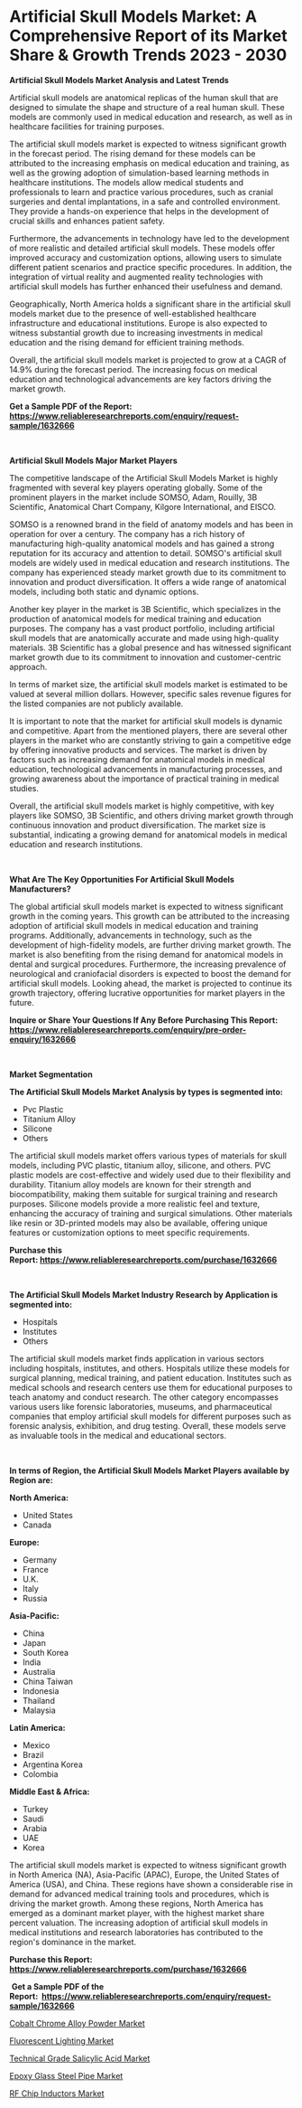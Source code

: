 <p><h1>Artificial Skull Models Market: A Comprehensive Report of its Market Share & Growth Trends 2023 - 2030</h1></p><p><strong>Artificial Skull Models Market Analysis and Latest Trends</strong></p>
<p><p>Artificial skull models are anatomical replicas of the human skull that are designed to simulate the shape and structure of a real human skull. These models are commonly used in medical education and research, as well as in healthcare facilities for training purposes.</p><p>The artificial skull models market is expected to witness significant growth in the forecast period. The rising demand for these models can be attributed to the increasing emphasis on medical education and training, as well as the growing adoption of simulation-based learning methods in healthcare institutions. The models allow medical students and professionals to learn and practice various procedures, such as cranial surgeries and dental implantations, in a safe and controlled environment. They provide a hands-on experience that helps in the development of crucial skills and enhances patient safety.</p><p>Furthermore, the advancements in technology have led to the development of more realistic and detailed artificial skull models. These models offer improved accuracy and customization options, allowing users to simulate different patient scenarios and practice specific procedures. In addition, the integration of virtual reality and augmented reality technologies with artificial skull models has further enhanced their usefulness and demand.</p><p>Geographically, North America holds a significant share in the artificial skull models market due to the presence of well-established healthcare infrastructure and educational institutions. Europe is also expected to witness substantial growth due to increasing investments in medical education and the rising demand for efficient training methods.</p><p>Overall, the artificial skull models market is projected to grow at a CAGR of 14.9% during the forecast period. The increasing focus on medical education and technological advancements are key factors driving the market growth.</p></p>
<p><strong>Get a Sample PDF of the Report:&nbsp; <a href="https://www.reliableresearchreports.com/enquiry/request-sample/1632666">https://www.reliableresearchreports.com/enquiry/request-sample/1632666</a></strong></p>
<p>&nbsp;</p>
<p><strong>Artificial Skull Models Major Market Players</strong></p>
<p><p>The competitive landscape of the Artificial Skull Models Market is highly fragmented with several key players operating globally. Some of the prominent players in the market include SOMSO, Adam, Rouilly, 3B Scientific, Anatomical Chart Company, Kilgore International, and EISCO.</p><p>SOMSO is a renowned brand in the field of anatomy models and has been in operation for over a century. The company has a rich history of manufacturing high-quality anatomical models and has gained a strong reputation for its accuracy and attention to detail. SOMSO's artificial skull models are widely used in medical education and research institutions. The company has experienced steady market growth due to its commitment to innovation and product diversification. It offers a wide range of anatomical models, including both static and dynamic options.</p><p>Another key player in the market is 3B Scientific, which specializes in the production of anatomical models for medical training and education purposes. The company has a vast product portfolio, including artificial skull models that are anatomically accurate and made using high-quality materials. 3B Scientific has a global presence and has witnessed significant market growth due to its commitment to innovation and customer-centric approach.</p><p>In terms of market size, the artificial skull models market is estimated to be valued at several million dollars. However, specific sales revenue figures for the listed companies are not publicly available.</p><p>It is important to note that the market for artificial skull models is dynamic and competitive. Apart from the mentioned players, there are several other players in the market who are constantly striving to gain a competitive edge by offering innovative products and services. The market is driven by factors such as increasing demand for anatomical models in medical education, technological advancements in manufacturing processes, and growing awareness about the importance of practical training in medical studies.</p><p>Overall, the artificial skull models market is highly competitive, with key players like SOMSO, 3B Scientific, and others driving market growth through continuous innovation and product diversification. The market size is substantial, indicating a growing demand for anatomical models in medical education and research institutions.</p></p>
<p>&nbsp;</p>
<p><strong>What Are The Key Opportunities For Artificial Skull Models Manufacturers?</strong></p>
<p><p>The global artificial skull models market is expected to witness significant growth in the coming years. This growth can be attributed to the increasing adoption of artificial skull models in medical education and training programs. Additionally, advancements in technology, such as the development of high-fidelity models, are further driving market growth. The market is also benefiting from the rising demand for anatomical models in dental and surgical procedures. Furthermore, the increasing prevalence of neurological and craniofacial disorders is expected to boost the demand for artificial skull models. Looking ahead, the market is projected to continue its growth trajectory, offering lucrative opportunities for market players in the future.</p></p>
<p><strong>Inquire or Share Your Questions If Any Before Purchasing This Report: <a href="https://www.reliableresearchreports.com/enquiry/pre-order-enquiry/1632666">https://www.reliableresearchreports.com/enquiry/pre-order-enquiry/1632666</a></strong></p>
<p>&nbsp;</p>
<p><strong>Market Segmentation</strong></p>
<p><strong>The Artificial Skull Models Market Analysis by types is segmented into:</strong></p>
<p><ul><li>Pvc Plastic</li><li>Titanium Alloy</li><li>Silicone</li><li>Others</li></ul></p>
<p><p>The artificial skull models market offers various types of materials for skull models, including PVC plastic, titanium alloy, silicone, and others. PVC plastic models are cost-effective and widely used due to their flexibility and durability. Titanium alloy models are known for their strength and biocompatibility, making them suitable for surgical training and research purposes. Silicone models provide a more realistic feel and texture, enhancing the accuracy of training and surgical simulations. Other materials like resin or 3D-printed models may also be available, offering unique features or customization options to meet specific requirements.</p></p>
<p><strong>Purchase this Report:&nbsp;<a href="https://www.reliableresearchreports.com/purchase/1632666">https://www.reliableresearchreports.com/purchase/1632666</a></strong></p>
<p>&nbsp;</p>
<p><strong>The Artificial Skull Models Market Industry Research by Application is segmented into:</strong></p>
<p><ul><li>Hospitals</li><li>Institutes</li><li>Others</li></ul></p>
<p><p>The artificial skull models market finds application in various sectors including hospitals, institutes, and others. Hospitals utilize these models for surgical planning, medical training, and patient education. Institutes such as medical schools and research centers use them for educational purposes to teach anatomy and conduct research. The other category encompasses various users like forensic laboratories, museums, and pharmaceutical companies that employ artificial skull models for different purposes such as forensic analysis, exhibition, and drug testing. Overall, these models serve as invaluable tools in the medical and educational sectors.</p></p>
<p>&nbsp;</p>
<p><strong>In terms of Region, the Artificial Skull Models Market Players available by Region are:</strong></p>
<p>
    <p> <strong> North America: </strong>
        <ul>
            <li>United States</li>
            <li>Canada</li>
        </ul>
        </p> 
    <p> <strong> Europe: </strong>
        <ul>
            <li>Germany</li>
            <li>France</li>
            <li>U.K.</li>
            <li>Italy</li>
            <li>Russia</li>
        </ul>
        </p> 
    <p> <strong> Asia-Pacific: </strong>
        <ul>
            <li>China</li>
            <li>Japan</li>
            <li>South Korea</li>
            <li>India</li>
            <li>Australia</li>
            <li>China Taiwan</li>
            <li>Indonesia</li>
            <li>Thailand</li>
            <li>Malaysia</li>
        </ul>
        </p> 
    <p> <strong> Latin America: </strong>
        <ul>
            <li>Mexico</li>
            <li>Brazil</li>
            <li>Argentina Korea</li>
            <li>Colombia</li>
        </ul>
        </p> 
    <p> <strong> Middle East & Africa: </strong>
        <ul>
            <li>Turkey</li>
            <li>Saudi</li>
            <li>Arabia</li>
            <li>UAE</li>
            <li>Korea</li>
        </ul>
    </p>
    </p>
<p><p>The artificial skull models market is expected to witness significant growth in North America (NA), Asia-Pacific (APAC), Europe, the United States of America (USA), and China. These regions have shown a considerable rise in demand for advanced medical training tools and procedures, which is driving the market growth. Among these regions, North America has emerged as a dominant market player, with the highest market share percent valuation. The increasing adoption of artificial skull models in medical institutions and research laboratories has contributed to the region's dominance in the market.</p></p>
<p><strong>Purchase this Report: <a href="https://www.reliableresearchreports.com/purchase/1632666">https://www.reliableresearchreports.com/purchase/1632666</a></strong></p>
<p>&nbsp;<strong>Get a Sample PDF of the Report:&nbsp;&nbsp;<a href="https://www.reliableresearchreports.com/enquiry/request-sample/1632666">https://www.reliableresearchreports.com/enquiry/request-sample/1632666</a></strong></p>
<p><strong></strong></p>
<p><p><a href="https://medium.com/@elvirabogdani08/cobalt-chrome-alloy-powder-market-competitive-analysis-market-trends-and-forecast-to-2030-64a0de12d830">Cobalt Chrome Alloy Powder Market</a></p><p><a href="https://www.linkedin.com/pulse/fluorescent-lighting-market-size-growth-forecast-from-2023-d1lce/">Fluorescent Lighting Market</a></p><p><a href="https://github.com/RickHolmes3/Market-Research-Report-List-1/blob/main/technical-grade-salicylic-acid-market.md">Technical Grade Salicylic Acid Market</a></p><p><a href="https://github.com/GroverBarry/Market-Research-Report-List-2/blob/main/epoxy-glass-steel-pipe-market.md">Epoxy Glass Steel Pipe Market</a></p><p><a href="https://www.linkedin.com/pulse/decoding-rf-chip-inductors-market-deep-dive-latest-trends-segmentation-x1s0e/">RF Chip Inductors Market</a></p></p>